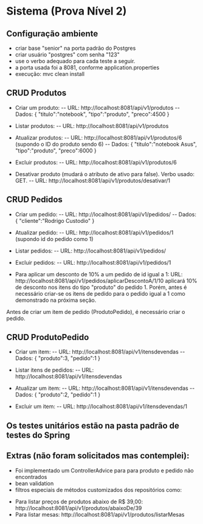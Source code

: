 # Sistema (Prova Nível 2)

## Configuração ambiente

- criar base "senior" na porta padrão do Postgres
- criar usuário "postgres" com senha "123"
- use o verbo adequado para cada teste a seguir.
- a porta usada foi a 8081, conforme application.properties
- execução:
mvc clean install

## CRUD Produtos

- Criar um produto: 
-- URL: http://localhost:8081/api/v1/produtos
-- Dados:
{
  "titulo":"notebook",
  "tipo":"produto",
  "preco":4500
}

- Listar produtos:
-- URL: http://localhost:8081/api/v1/produtos

- Atualizar produtos:
-- URL: http://localhost:8081/api/v1/produtos/6  (supondo o ID do produto sendo 6)
-- Dados:
{
	"titulo":"notebook Asus",
  "tipo":"produto",
  "preco":6000
}

- Excluir produtos:
-- URL: http://localhost:8081/api/v1/produtos/6

- Desativar produto (mudará o atributo de ativo para false). Verbo usado: GET.
-- URL: http://localhost:8081/api/v1/produtos/desativar/1


## CRUD Pedidos

- Criar um pedido:
-- URL: http://localhost:8081/api/v1/pedidos/
-- Dados:
{
	"cliente":"Rodrigo Custodio"
}

- Atualizar pedido:
-- URL: http://localhost:8081/api/v1/pedidos/1  (supondo id do pedido como 1)

- Listar pedidos:
-- URL: http://localhost:8081/api/v1/pedidos/

- Excluir pedidos:
-- URL: http://localhost:8081/api/v1/pedidos/1

- Para aplicar um desconto de 10% a um pedido de id igual a 1:
URL: http://localhost:8081/api/v1/pedidos/aplicarDescontoA/1/10
aplicará 10% de desconto nos itens do tipo "produto" do pedido 1. Porém, antes é necessário criar-se os itens de pedido para o pedido igual a 1 como demonstrado na próxima seção.

Antes de criar um item de pedido (ProdutoPedido), é necessário criar o pedido.

## CRUD ProdutoPedido

- Criar um item:
-- URL: http://localhost:8081/api/v1/itensdevendas
-- Dados:
{
	"produto":3,
	"pedido":1
}

- Listar itens de pedidos:
-- URL: http://localhost:8081/api/v1/itensdevendas

- Atualizar um item:
-- URL: http://localhost:8081/api/v1/itensdevendas
-- Dados:
{
	"produto":2,
	"pedido":1
}

- Excluir um item:
-- URL: http://localhost:8081/api/v1/itensdevendas/1

## Os testes unitários estão na pasta padrão de testes do Spring

## Extras (não foram solicitados mas contemplei):

- Foi implementado um ControllerAdvice para para produto e pedido não encontrados
- bean validation
- filtros especiais de métodos customizados dos repositórios como:
* Para listar preços de produtos abaixo de R$ 39,00: http://localhost:8081/api/v1/produtos/abaixoDe/39
* Para listar mesas: http://localhost:8081/api/v1/produtos/listarMesas
 
